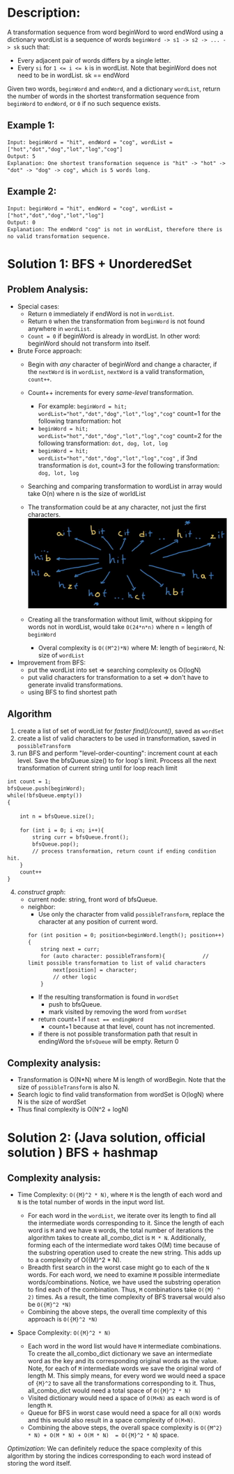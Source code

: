 # Description:

A transformation sequence from word beginWord to word endWord using a dictionary wordList is a sequence of words `beginWord -> s1 -> s2 -> ... -> sk` such that:
* Every adjacent pair of words differs by a single letter.
* Every `si` for `1 <= i <= k` is in wordList. Note that beginWord does not need to be in wordList.
sk == endWord

Given two words, `beginWord` and `endWord`, and a dictionary `wordList`, return the number of words in the shortest transformation sequence from `beginWord` to `endWord`, or `0` if no such sequence exists.

 

## Example 1:
```
Input: beginWord = "hit", endWord = "cog", wordList = ["hot","dot","dog","lot","log","cog"]
Output: 5
Explanation: One shortest transformation sequence is "hit" -> "hot" -> "dot" -> "dog" -> cog", which is 5 words long.
```

## Example 2:
```
Input: beginWord = "hit", endWord = "cog", wordList = ["hot","dot","dog","lot","log"]
Output: 0
Explanation: The endWord "cog" is not in wordList, therefore there is no valid transformation sequence.
```

# Solution 1: BFS + UnorderedSet
## Problem Analysis:
* Special cases:
    * Return `0` immediately if endWord is not in `wordList`. 
    * Return `0` when the transformation from `beginWord` is not found anywhere in `wordList`.
    * `Count = 0` if beginWord is already in wordList. In other word: beginWord should not transform into itself. 
* Brute Force approach:
    * Begin with *any* character of beginWord and change a character, if the `nextWord` is in `wordList`, `nextWord` is a valid transformation, `count++`.
    * Count++ increments for every *same-level* transformation. 
        * For example: `beginWord = hit; wordList="hot","dot","dog","lot","log","cog"` count=1 for the following transformation: hot
        * `beginWord = hit; wordList="hot","dot","dog","lot","log","cog"` count=2 for the following transformation: `dot, dog, lot, log`
        * `beginWord = hit; wordList="hot","dot","dog","lot","log","cog"` , if 3nd transformation is `dot`, count=3 for the following transformation: ` dog, lot, log`

    * Searching and comparing transformation to wordList in array would take O(n) where n is the size of worldList
    * The transformation could be at any character, not just the first characters. ![image info](./1.png)
    * Creating all the transformation without limit, without skipping for words not in wordList, would take `O(24*n*n)` where n = length of `beginWord` 
        * Overal complexity is `O((M^2)*N)` where M: length of `beginWord`, N: size of `wordList`
* Improvement from BFS:
    * put the wordList into set => searching complexity os O(logN)
    * put valid characters for transformation to a set => don't have to generate invalid transformations.
    * using BFS to find shortest path
## Algorithm
1. create a list of set of wordList for *faster find()/count()*, saved as `wordSet`
2. create a list of valid characters to be used in transformation, saved in `possibleTransform`
3. run BFS and perform "level-order-counting": increment count at each level. Save the bfsQueue.size() to for loop's limit. Process all the next transformation of current string until for loop reach limit
```
int count = 1;
bfsQueue.push(beginWord);
while(!bfsQueue.empty())
{
    
    int n = bfsQueue.size();
    
    for (int i = 0; i <n; i++){
        string curr = bfsQueue.front();
        bfsQueue.pop();
        // process transformation, return count if ending condition hit.
    }
    count++
}
```
4. *construct graph*:
   * current node: string, front word of bfsQueue. 
   * neighbor: 
       * Use only the character from valid `possibleTransform`, replace the character at any position of current word.
        ```
        for (int position = 0; position<beginWord.length(); position++){
            string next = curr;
            for (auto character: possibleTransform){            // limit possible transformation to list of valid characters    
                next[position] = character;
                // other logic
            }
        ```
       * If the resulting transformation is found in `wordSet`
           * push to bfsQueue.
           * mark visited by removing the word from `wordSet`
       * return count+1 if `next == endingWord`
           * count+1 because at that level, count has not incremented.
       * if there is not possible transformation path that result in endingWord the `bfsQueue` will be empty. Return 0
## Complexity analysis:
* Transformation is O(N*N) where M is length of wordBegin. Note that the size of `possibleTransform` is also N.
* Search logic to find valid transformation from wordSet is O(logN) where N is the size of wordSet
* Thus final complexity is O(N^2 + logN)


# Solution 2: (Java solution, official solution ) BFS + hashmap
## Complexity analysis:
* Time Complexity: `O({M}^2 * N)`, where `M` is the length of each word and `N` is the total number of words in the input word list.
    * For each word in the `wordList`, we iterate over its length to find all the intermediate words corresponding to it. Since the length of each word is `M` and we have `N` words, the total number of iterations the algorithm takes to create all_combo_dict is `M * N`. Additionally, forming each of the intermediate word takes O(M) time because of the substring operation used to create the new string. This adds up to a complexity of O({M}^2 * N).
    * Breadth first search in the worst case might go to each of the `N` words. For each word, we need to examine `M` possible intermediate words/combinations. Notice, we have used the substring operation to find each of the combination. Thus, `M` combinations take `O({M} ^ 2)` times. As a result, the time complexity of BFS traversal would also be `O({M}^2 *N)`
    * Combining the above steps, the overall time complexity of this approach is `O({M}^2 *N)`

* Space Complexity: `O({M}^2 * N)`
    * Each word in the word list would have `M` intermediate combinations. To create the all_combo_dict dictionary we save an intermediate word as the key and its corresponding original words as the value. Note, for each of `M` intermediate words we save the original word of length M. This simply means, for every word we would need a space of `{M}^2` to save all the transformations corresponding to it. Thus, all_combo_dict would need a total space of `O({M}^2 * N)`
    * Visited dictionary would need a space of `O(M×N)` as each word is of length `M`.
    * Queue for BFS in worst case would need a space for all `O(N)` words and this would also result in a space complexity of `O(M×N)`.
    * Combining the above steps, the overall space complexity is `O({M^2} * N) + O(M * N) + O(M * N)  = O({M}^2 * N`) space.

*Optimization*: We can definitely reduce the space complexity of this algorithm by storing the indices corresponding to each word instead of storing the word itself.
